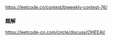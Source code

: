 https://leetcode.cn/contest/biweekly-contest-76/
### 题解
https://leetcode-cn.com/circle/discuss/OHEEAI/